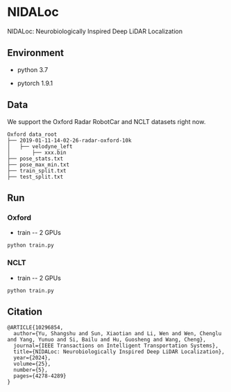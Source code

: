 # NIDALoc
NIDALoc: Neurobiologically Inspired Deep LiDAR Localization

## Environment

- python 3.7

- pytorch 1.9.1


## Data

We support the Oxford Radar RobotCar and NCLT datasets right now.
```
Oxford data_root
├── 2019-01-11-14-02-26-radar-oxford-10k
│   ├── velodyne_left
│       ├── xxx.bin
├── pose_stats.txt
├── pose_max_min.txt
├── train_split.txt
├── test_split.txt
```

## Run
### Oxford

- train  -- 2 GPUs
```
python train.py
```

### NCLT

- train  -- 2 GPUs
```
python train.py
```

## Citation

```
@ARTICLE{10296854,
  author={Yu, Shangshu and Sun, Xiaotian and Li, Wen and Wen, Chenglu and Yang, Yunuo and Si, Bailu and Hu, Guosheng and Wang, Cheng},
  journal={IEEE Transactions on Intelligent Transportation Systems}, 
  title={NIDALoc: Neurobiologically Inspired Deep LiDAR Localization}, 
  year={2024},
  volume={25},
  number={5},
  pages={4278-4289}
}
```
